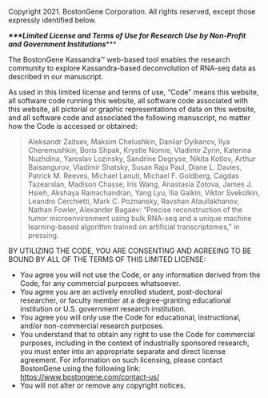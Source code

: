 Copyright 2021. BostonGene Corporation. All rights reserved, except those expressly identified below.

***\*\*\*Limited License and Terms of Use for Research Use by Non-Profit and Government Institutions******

The BostonGene Kassandra™ web-based tool enables the research community to explore Kassandra-based deconvolution of RNA-seq data as described in our manuscript.

As used in this limited license and terms of use, “Code” means this website, all software code running this website, all software code associated with this website, all pictorial or graphic representations of data on this website, and all software code and associated the following manuscript, no matter how the Code is accessed or obtained:

> Aleksandr Zaitsev, Maksim Chelushkin, Daniiar Dyikanov, Ilya Cheremushkin, Boris Shpak, Krystle Nomie, Vladimir Zyrin, Katerina Nuzhdina, Yaroslav Lozinsky, Sandrine Degryse, Nikita Kotlov, Arthur Baisangurov, Vladimir Shatsky, Susan Raju Paul, Diane L. Davies, Patrick M. Reeves, Michael Lanuti, Michael F. Goldberg, Cagdas Tazearslan, Madison Chasse, Iris Wang, Anastasia Zotova, James J. Hsieh, Akshaya Ramachandran, Yang Lyu, Ilia Galkin, Viktor Svekolkin, Leandro Cerchietti, Mark C. Poznansky, Ravshan Ataullakhanov, Nathan Fowler, Alexander Bagaev: “Precise reconstruction of the tumor microenvironment using bulk RNA-seq and a unique machine learning-based algorithm trained on artificial transcriptomes,” in pressing.

BY UTILIZING THE CODE, YOU ARE CONSENTING AND AGREEING TO BE BOUND BY ALL OF THE TERMS OF THIS LIMITED LICENSE:

* You agree you will not use the Code, or any information derived from the Code, for any commercial purposes whatsoever.
* You agree you are an actively enrolled student, post-doctoral researcher, or faculty member at a degree-granting educational institution or U.S. government research institution.
* You agree you will only use the Code for educational, instructional, and/or non-commercial research purposes.
* You understand that to obtain any right to use the Code for commercial purposes, including in the context of industrially sponsored research, you must enter into an appropriate separate and direct license agreement. For information on such licensing, please contact BostonGene using the following link: https://www.bostongene.com/contact-us/
* You will not alter or remove any copyright notices.
